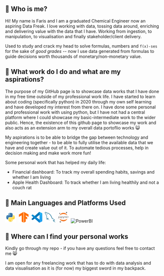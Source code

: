 ## :cowboy_hat_face: Who is me?
Hi! My name is Faris and I am a graduated Chemical Engineer now an aspiring Data Freak. I love working with data, tossing data around, enriching and delivering value with the data that I have. Working from ingestion, to manipulation, to visualisation and finally stakeholder/client delivery. 

Used to study and crack my head to solve formulas, numbers and ```f(x)-ses``` for the sake of _good grades_ -- now I use data generated from formulas to guide decisions worth thousands of monetary/non-monetary value. 

## :exploding_head: What work do I do and what are my aspirations?
The purpose of my GitHub page is to showcase data works that I have done in my free time outside of my professional work life. I have started to learn about coding (specifically python) in 2020 through my own self learning and have developed my interest from there on. I have done some personal and professional work with using python, but I have not had a central platform where I could showcase my basic-intermediate work to the wider public. Hence, the existence of this github page to showcase my work and also acts as an extension arm to my overall data portoflio works :smiley_cat:

My aspirations is to be able to bridge the gap between technology and engineering together - to be able to fully utilise the available data that we have and create value out of it. To automate tedious processes, help in decision making and make work more fun!

Some personal work that has helped my daily life:
* Financial dashboard: To track my overall spending habits, savings and whether I am living
* Apple Health Dashboard: To track whether I am living healthily and not a couch rat

## :robot: Main Languages and Platforms Used
<div>
  <img src="https://github.com/devicons/devicon/blob/master/icons/python/python-original.svg" title="Python" alt="Python" width="35" height="35"/>&nbsp;
  <img src="https://github.com/devicons/devicon/blob/master/icons/tensorflow/tensorflow-original.svg" title="Tensorflow" alt="Tensorflow" width="35" height="35"/>&nbsp;
  <img src="https://github.com/devicons/devicon/blob/master/icons/vscode/vscode-original.svg" title="VSCode" alt="VSCode" width="35" height="35"/>&nbsp;
  <img src="https://github.com/devicons/devicon/blob/master/icons/mysql/mysql-original.svg" title="MYSQL" alt="MYSQL" width="35" height="35"/>&nbsp;
  <img src="https://github.com/devicons/devicon/blob/master/icons/jupyter/jupyter-original-wordmark.svg" title="Jupyter" alt="Jupyter" width="35" height="35"/>&nbsp;
  <img src="https://github.com/microsoft/PowerBI-Icons/blob/main/SVG/Power-BI.svg" title="PowerBI" alt="PowerBI" width="35" height="35"/>&nbsp;
</div>

## :thought_balloon: Where can I find your personal works
Kindly go through my repo - if you have any questions feel free to contact me :smile_cat:

I am open for any freelancing work that has to do with data analysis and data visualisation as it is (for now) my biggest sword in my backpack. 
